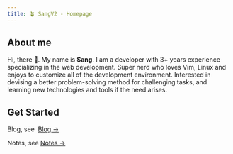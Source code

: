 ```yaml
---
title: 🪴 SangV2 - Homepage
---
```


## About me
Hi, there 👋. My name is **Sang**. I am a developer with 3+ years experience specializing in the web development. Super nerd who loves Vim, Linux and enjoys to customize all of the development environment. Interested in devising a better problem-solving method for challenging tasks, and learning new technologies and tools if the need arises.

## Get Started 

Blog, see  [Blog →](https://blog.sangv2.com)

Notes, see [Notes →](notes)

